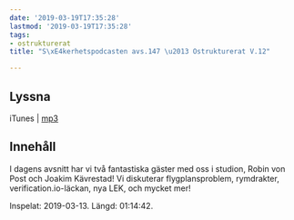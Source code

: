 ```yaml
---
date: '2019-03-19T17:35:28'
lastmod: '2019-03-19T17:35:28'
tags:
- ostrukturerat
title: "S\xE4kerhetspodcasten avs.147 \u2013 Ostrukturerat V.12"

---
```

## Lyssna

iTunes \| [mp3](http://traffic.libsyn.com/sakerhetspodcasten/2019-03-13_Sakerhetspodcasten.mp3)

## Innehåll

I dagens avsnitt har vi två fantastiska gäster med oss i studion, Robin von Post
och Joakim Kävrestad! Vi diskuterar flygplansproblem, rymdrakter, verification.io-läckan,
nya LEK, och mycket mer!

Inspelat: 2019-03-13. Längd: 01:14:42.

